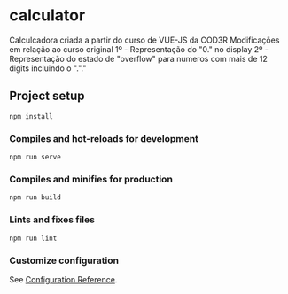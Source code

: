 # calculator
Calculcadora criada a partir do curso de VUE-JS da COD3R
Modificações em relação ao curso original
1º - Representação do "0." no display
2º - Representação do estado de "overflow" para  numeros com mais de 12 digits incluindo o "."." 

## Project setup
```
npm install
```

### Compiles and hot-reloads for development
```
npm run serve
```

### Compiles and minifies for production
```
npm run build
```

### Lints and fixes files
```
npm run lint
```

### Customize configuration
See [Configuration Reference](https://cli.vuejs.org/config/).

